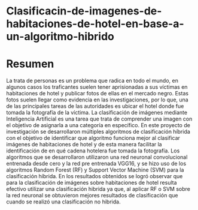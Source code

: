 # Clasificacin-de-imagenes-de-habitaciones-de-hotel-en-base-a-un-algoritmo-hibrido

# Resumen
La trata de personas es un problema que radica en todo el mundo, en algunos casos los traficantes suelen tener aprisionadas a sus víctimas en habitaciones de hotel y publicar fotos de ellas en el mercado negro. Estas fotos suelen llegar como evidencia en las investigaciones, por lo que, una de las principales tareas de las autoridades es ubicar el hotel donde fue tomada la fotografía de la víctima.
La clasificación de imágenes mediante Inteligencia Artificial es una tarea que trata de comprender una imagen con el objetivo de asignarla a una categoría en específico. En este proyecto de investigación se desarrollaron múltiples algoritmos de clasificación híbrida con el objetivo de identificar que algoritmo funciona mejor al clasificar imágenes de habitaciones de hotel y de esta manera facilitar la identificación de en qué cadena hotelera fue tomada la fotografía. Los algoritmos que se desarrollaron utilizaron una red neuronal convolucional entrenada desde cero y la red pre entrenada VGG16, y se hizo uso de los algoritmos Random Forest (RF) y Support Vector Machine (SVM) para la clasificación híbrida.
En los resultados obtenidos se logró observar que para la clasificación de imágenes sobre habitaciones de hotel resulta efectivo utilizar una clasificación hibrida ya que, al aplicar RF o SVM sobre la red neuronal se obtuvieron mejores resultados de clasificación que cuando se realizó una clasificación no hibrida.
